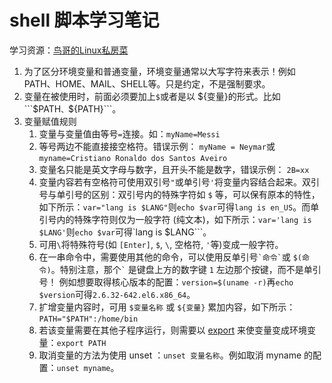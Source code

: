 # shell 脚本学习笔记
学习资源：[鸟哥的Linux私房菜](http://cn.linux.vbird.org/linux_basic/linux_basic.php)

1. 为了区分环境变量和普通变量，环境变量通常以大写字符来表示！例如 PATH、HOME、MAIL、SHELL等。只是约定，不是强制要求。
2. 变量在被使用时，前面必须要加上```$```或者是以 ${变量}的形式。比如```$PATH```、```${PATH}```。
3. 变量赋值规则
	1. 变量与变量值由等号```=```连接。如：```myName=Messi```
	2. 等号两边不能直接接空格符。错误示例： ```myName = Neymar```或```myname=Cristiano Ronaldo dos Santos Aveiro```
	3. 变量名只能是英文字母与数字，且开头不能是数字，错误示例： ```2B=xx```
	4. 变量内容若有空格符可使用双引号```"```或单引号```'```将变量内容结合起来。双引号与单引号的区别：双引号内的特殊字符如 ```$``` 等，可以保有原本的特性，如下所示：```var="lang is $LANG"```则```echo $var```可得```lang is en_US```。而单引号内的特殊字符则仅为一般字符 (纯文本)，如下所示：```var='lang is $LANG'```则```echo $var```可得`lang is $LANG```。
	5. 可用```\```将特殊符号(如 ```[Enter]```, ```$```, ```\```, 空格符, ```'```等)变成一般字符。
	6. 在一串命令中，需要使用其他的命令，可以使用反单引号``` `命令` ```或 ```$(命令)```。特别注意，那个``` ` ``` 是键盘上方的数字键 ```1``` 左边那个按键，而不是单引号！ 例如想要取得核心版本的配置：```version=$(uname -r)```再```echo $version```可得```2.6.32-642.el6.x86_64```。
	7. 扩增变量内容时，可用 ```$变量名称``` 或 ```${变量}``` 累加内容，如下所示：```PATH="$PATH":/home/bin```
	8. 若该变量需要在其他子程序运行，则需要以 [export](https://www.runoob.com/linux/linux-comm-export.html) 来使变量变成环境变量：```export PATH```
	9. 取消变量的方法为使用 unset ：```unset 变量名称```。例如取消 myname 的配置：```unset myname```。